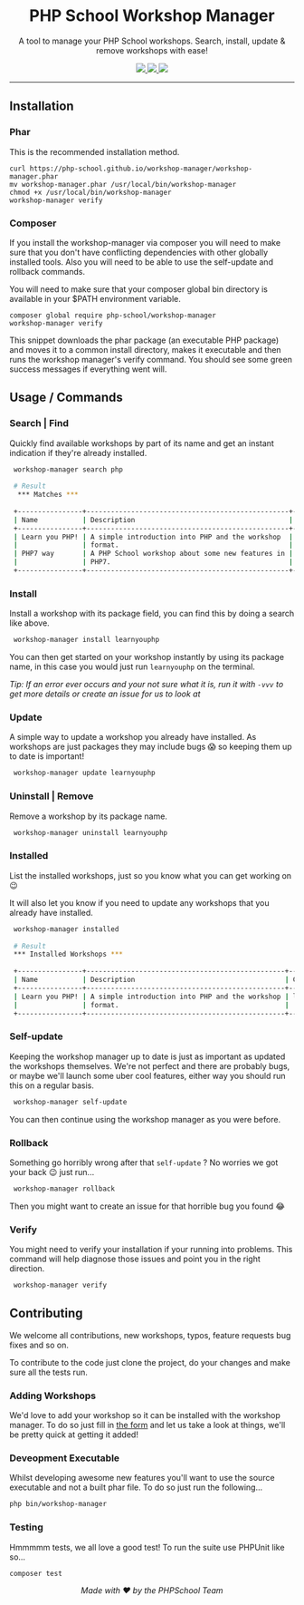 <h1 align="center">PHP School Workshop Manager</h1>

<p align="center">
A tool to manage your PHP School workshops. Search, install, update & remove workshops with ease!
</p>

<p align="center">
<a href="https://github.com/php-school/workshop-manager/actions">
    <img src="https://github.com/php-school/workshop-manager/workflows/WorkshopManager/badge.svg">
</a>
<a href="https://codecov.io/github/php-school/workshop-manager">
    <img src="https://img.shields.io/codecov/c/github/php-school/workshop-manager.svg?style=flat-square">
</a>
<a href="https://phpschool-team.slack.com/messages">
    <img src="https://phpschool.herokuapp.com/badge.svg">
</a>
</p>

----

## Installation

### Phar

This is the recommended installation method.

```
curl https://php-school.github.io/workshop-manager/workshop-manager.phar
mv workshop-manager.phar /usr/local/bin/workshop-manager
chmod +x /usr/local/bin/workshop-manager
workshop-manager verify
```

### Composer

If you install the workshop-manager via composer you will need to make sure that you don't have conflicting dependencies
with other globally installed tools. Also you will need to be able to use the self-update and rollback commands.

You will need to make sure that your composer global bin directory is available in your $PATH environment variable.

```
composer global require php-school/workshop-manager
workshop-manager verify
```

This snippet downloads the phar package (an executable PHP package) and moves it to a common install directory, makes it executable and then runs the workshop manager's verify command. You should see some green success messages if everything went will.


## Usage / Commands

### Search | Find

Quickly find available workshops by part of its name and get an instant indication if they're already installed.

```sh
 workshop-manager search php
 
 # Result
  *** Matches ***
 
 +----------------+--------------------------------------------------+-------------+-----------+------------+
 | Name           | Description                                      | Code        | Type      | Installed? |
 +----------------+--------------------------------------------------+-------------+-----------+------------+
 | Learn you PHP! | A simple introduction into PHP and the workshop  | learnyouphp | Core      |     ✘      |
 |                | format.                                          |             |           |            |
 | PHP7 way       | A PHP School workshop about some new features in | php7way     + Community |     ✘      |
 |                | PHP7.                                            |             |           |            |
 +----------------+--------------------------------------------------+-------------+-----------+------------+
```

### Install

Install a workshop with its package field, you can find this by doing a search like above. 

```sh
 workshop-manager install learnyouphp
```

You can then get started on your workshop instantly by using its package name, in this case you would just run `learnyouphp` on the terminal. 

_*Tip:* If an error ever occurs and your not sure what it is, run it with `-vvv` to get more details or create an issue for us to look at_

### Update

A simple way to update a workshop you already have installed. As workshops are just packages they may include bugs :scream: so keeping them up to date is important!

```sh
 workshop-manager update learnyouphp
```

### Uninstall | Remove

Remove a workshop by its package name.

```sh
 workshop-manager uninstall learnyouphp
```

### Installed

List the installed workshops, just so you know what you can get working on :wink:

It will also let you know if you need to update any workshops that you already have installed.

```sh
 workshop-manager installed
 
 # Result
 *** Installed Workshops ***
 
 +----------------+-------------------------------------------------+-------------+-----------+---------+------------------------+
 | Name           | Description                                     | Code        | Type      | Version | New version available? |
 +----------------+-------------------------------------------------+-------------+-----------+---------+------------------------+
 | Learn you PHP! | A simple introduction into PHP and the workshop | learnyouphp | Community | 0.3.1   | Nope!                  |
 |                | format.                                         |             |           |         |                        |
 +----------------+-------------------------------------------------+-------------+-----------+---------+------------------------+
```

### Self-update

Keeping the workshop manager up to date is just as important as updated the workshops themselves. We're not perfect and there are probably bugs, or maybe we'll launch some uber cool features, either way you should run this on a regular basis.

```sh
 workshop-manager self-update
```

You can then continue using the workshop manager as you were before.

### Rollback

Something go horribly wrong after that `self-update` ? No worries we got your back :wink: just run...

```sh
 workshop-manager rollback
```

Then you might want to create an issue for that horrible bug you found :joy:

### Verify

You might need to verify your installation if your running into problems. This command will help diagnose those issues and point you in the right direction. 

```sh 
 workshop-manager verify
```

## Contributing

We welcome all contributions, new workshops, typos, feature requests bug fixes and so on. 

To contribute to the code just clone the project, do your changes and make sure all the tests run.

### Adding Workshops

We'd love to add your workshop so it can be installed with the workshop manager. To do so just fill in [the form](https://phpschool.io/submit) and let us take a look at things, we'll be pretty quick at getting it added!


### Deveopment Executable

Whilst developing awesome new features you'll want to use the source executable and not a built phar file. To do so just run the following...

```sh
php bin/workshop-manager
```

### Testing

Hmmmmm tests, we all love a good test! To run the suite use PHPUnit like so... 

```sh
composer test
```

_<p align="center">Made with :heart: by the PHPSchool Team</p>_
